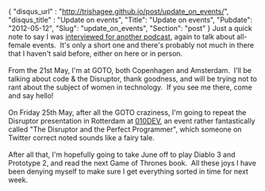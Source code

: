 {
 "disqus_url" : "http://trishagee.github.io/post/update_on_events/",
 "disqus_title" : "Update on events",
 "Title": "Update on events",
 "Pubdate": "2012-05-12",
 "Slug": "update_on_events",
 "Section": "post"
}
Just a quick note to say I was <a href="http://www.star107.co.uk/podcasts/the-app-show/show-13-podcast.mp3">interviewed for another podcast</a>, again to talk about all-female events. &nbsp;It's only a short one and there's probably not much in there that I haven't said before, either on here or in person.<br /><br />From the 21st May, I'm at GOTO, both Copenhagen and Amsterdam. &nbsp;I'll be talking about code &amp; the Disruptor, thank goodness, and will be trying not to rant about the subject of women in technology. &nbsp;If you see me there, come and say hello!<br /><br />On Friday 25th May, after all the GOTO craziness, I'm going to repeat the Disruptor presentation in Rotterdam at <a href="http://010dev.nl/">010DEV</a>, an event rather fantastically called "The Disruptor and the Perfect Programmer", which someone on Twitter correct noted sounds like a fairy tale.<br /><br />After all that, I'm hopefully going to take June off to play Diablo 3 and Prototype 2, and read the next Game of Thrones book. &nbsp;All these joys I have been denying myself to make sure I get everything sorted in time for next week.
